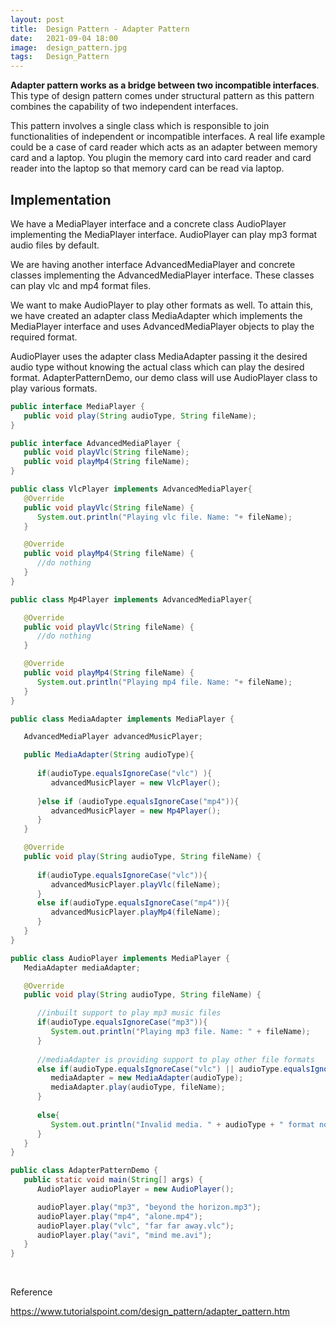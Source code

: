 ```yaml
---
layout: post 
title:  Design Pattern - Adapter Pattern
date:   2021-09-04 18:00
image:  design_pattern.jpg
tags:   Design_Pattern
---
```


**Adapter pattern works as a bridge between two incompatible interfaces**. This type of design pattern comes under structural pattern as this pattern combines the capability of two independent interfaces.

This pattern involves a single class which is responsible to join functionalities of independent or incompatible interfaces. A real life example could be a case of card reader which acts as an adapter between memory card and a laptop. You plugin the memory card into card reader and card reader into the laptop so that memory card can be read via laptop.

## Implementation

We have a MediaPlayer interface and a concrete class AudioPlayer implementing the MediaPlayer interface. AudioPlayer can play mp3 format audio files by default.

We are having another interface AdvancedMediaPlayer and concrete classes implementing the AdvancedMediaPlayer interface. These classes can play vlc and mp4 format files.

We want to make AudioPlayer to play other formats as well. To attain this, we have created an adapter class MediaAdapter which implements the MediaPlayer interface and uses AdvancedMediaPlayer objects to play the required format.

AudioPlayer uses the adapter class MediaAdapter passing it the desired audio type without knowing the actual class which can play the desired format. AdapterPatternDemo, our demo class will use AudioPlayer class to play various formats.

```java
public interface MediaPlayer {
   public void play(String audioType, String fileName);
}

public interface AdvancedMediaPlayer {	
   public void playVlc(String fileName);
   public void playMp4(String fileName);
}

public class VlcPlayer implements AdvancedMediaPlayer{
   @Override
   public void playVlc(String fileName) {
      System.out.println("Playing vlc file. Name: "+ fileName);		
   }

   @Override
   public void playMp4(String fileName) {
      //do nothing
   }
}

public class Mp4Player implements AdvancedMediaPlayer{

   @Override
   public void playVlc(String fileName) {
      //do nothing
   }

   @Override
   public void playMp4(String fileName) {
      System.out.println("Playing mp4 file. Name: "+ fileName);		
   }
}

public class MediaAdapter implements MediaPlayer {

   AdvancedMediaPlayer advancedMusicPlayer;

   public MediaAdapter(String audioType){
   
      if(audioType.equalsIgnoreCase("vlc") ){
         advancedMusicPlayer = new VlcPlayer();			
         
      }else if (audioType.equalsIgnoreCase("mp4")){
         advancedMusicPlayer = new Mp4Player();
      }	
   }

   @Override
   public void play(String audioType, String fileName) {
   
      if(audioType.equalsIgnoreCase("vlc")){
         advancedMusicPlayer.playVlc(fileName);
      }
      else if(audioType.equalsIgnoreCase("mp4")){
         advancedMusicPlayer.playMp4(fileName);
      }
   }
}

public class AudioPlayer implements MediaPlayer {
   MediaAdapter mediaAdapter; 

   @Override
   public void play(String audioType, String fileName) {		

      //inbuilt support to play mp3 music files
      if(audioType.equalsIgnoreCase("mp3")){
         System.out.println("Playing mp3 file. Name: " + fileName);			
      } 
      
      //mediaAdapter is providing support to play other file formats
      else if(audioType.equalsIgnoreCase("vlc") || audioType.equalsIgnoreCase("mp4")){
         mediaAdapter = new MediaAdapter(audioType);
         mediaAdapter.play(audioType, fileName);
      }
      
      else{
         System.out.println("Invalid media. " + audioType + " format not supported");
      }
   }   
}

public class AdapterPatternDemo {
   public static void main(String[] args) {
      AudioPlayer audioPlayer = new AudioPlayer();

      audioPlayer.play("mp3", "beyond the horizon.mp3");
      audioPlayer.play("mp4", "alone.mp4");
      audioPlayer.play("vlc", "far far away.vlc");
      audioPlayer.play("avi", "mind me.avi");
   }
}
```

<!-- Line breaks -->
<br />

Reference

<https://www.tutorialspoint.com/design_pattern/adapter_pattern.htm>